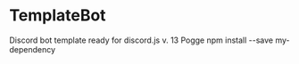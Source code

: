# TemplateBot
Discord bot template ready for discord.js v. 13
Pogge
npm install --save my-dependency

